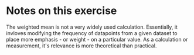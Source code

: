 # Notes on this exercise

The weighted mean is not a very widely used calculation. Essentially, it invloves modifying the frequency of datapoints from a given dataset to place more emphasis - or weight - on a particular value. As a calculation or measurement, it's relevance is more theoretical than practical.
